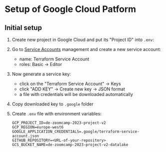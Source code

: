 # Setup of Google Cloud Patform

## Initial setup

1. Create new project in Google Cloud and put its "Project ID" into `.env`:
1. Go to [Service Accounts](https://console.cloud.google.com/iam-admin/serviceaccounts) management and create a new service account:
    - name: Terraform Service Account
    - roles: Basic -> Editor
1. Now generate a service key:
    - click on the "Terraform Service Account" -> Keys 
    - click "ADD KEY" -> Create new key -> JSON format
    - a file with credentials will be downloaded automatically
1. Copy downloaded key to `.google` folder
1. Create `.env` file with environment variables:

    ```
    GCP_PROJECT_ID=de-zoomcamp-2023-project-v2
    GCP_REGION=europe-west6
    GOOGLE_APPLICATION_CREDENTIALS=.google/terraform-service-account.json
    GITHUB_REPOSITORY=<URL-of-your-repository>
    GCS_BUCKET_NAME=de-zoomcamp-2023-project-v2-datalake
    ```
